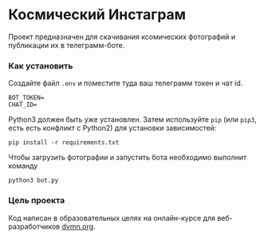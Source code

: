 # Космический Инстаграм

Проект предназначен для скачивания ксомических фотографий и публикации их в телеграмм-боте.

### Как установить

Создайте файл `.env` и поместите туда ваш телеграмм токен и чат id.
```
BOT_TOKEN=
CHAT_ID=
```

Python3 должен быть уже установлен. 
Затем используйте `pip` (или `pip3`, есть есть конфликт с Python2) для установки зависимостей:
```
pip install -r requirements.txt
```

Чтобы загрузить фотографии и запустить бота необходимо выполнит команду
```
python3 bot.py
```

### Цель проекта

Код написан в образовательных целях на онлайн-курсе для веб-разработчиков [dvmn.org](https://dvmn.org/).